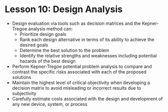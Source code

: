 # Lesson 10: Design Analysis
- Design evaluation via tools such as decision matrices and the Kepner-Tregoe analysis method can:
  - Prioritize design goals
  - Rank each design alternative in terms of its ability to achieve the desired goals
  - Determine the best solution to the problem
  - Identify the relative strengths and weaknesses including potential hazards of the best design
- Perform Kepner-Tregoe potential problem analysis to compare and contrast the specific risks associated with each of the proposed solutions
- Maintain the highest level of critical objectivity when developing a decision matrix to avoid misleading or incorrect results due to subjectivity
- Carefully estimate costs associated with the design and development of any new device, system, or process
